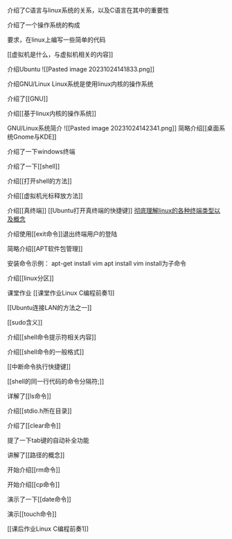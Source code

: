 介绍了C语言与linux系统的关系，以及C语言在其中的重要性

介绍了一个操作系统的构成

要求，在linux上编写一些简单的代码

[[虚拟机是什么，与虚拟机相关的内容]]

介绍Ubuntu
![[Pasted image 20231024141833.png]]

介绍GNU/Linux
Linux系统是使用linux内核的操作系统

介绍了[[GNU]]


介绍[[基于linux内核的操作系统]]

GNU/Linux系统简介
![[Pasted image 20231024142341.png]]
简略介绍[[桌面系统Gnome与KDE]]

介绍了一下windows终端

介绍了一下[[shell]]

介绍[[打开shell的方法]]

介绍[[虚拟机光标释放方法]]

介绍[[真终端]]
[[Ubuntu打开真终端的快捷键]]
[彻底理解linux的各种终端类型以及概念](https://blog.csdn.net/gdfhhj/article/details/87732985)

介绍使用[[exit命令]]退出终端用户的登陆

简略介绍[[APT软件包管理]]

安装命令示例：
apt-get install vim
apt install vim
install为子命令

介绍[[linux分区]]

课堂作业
[[课堂作业Linux C编程前奏1]]

[[Ubuntu连接LAN的方法之一]]

[[sudo含义]]


介绍[[shell命令提示符相关内容]]

介绍[[shell命令的一般格式]]

[[中断命令执行快捷键]]

[[shell的同一行代码的命令分隔符;]]



详解了[[ls命令]]

介绍[[stdio.h所在目录]]

介绍了[[clear命令]]

提了一下tab键的自动补全功能

讲解了[[路径的概念]]

开始介绍[[rm命令]]

开始介绍[[cp命令]]

演示了一下[[date命令]]

演示[[touch命令]]

[[课后作业Linux C编程前奏1]]
